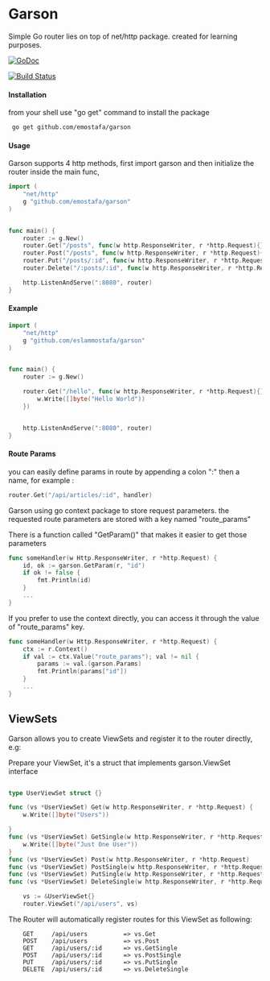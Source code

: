 # Garson

Simple Go router lies on top of net/http package. created for learning purposes.

[![GoDoc](https://godoc.org/github.com/emostafa/garson?status.svg)](https://godoc.org/github.com/emostafa/garson)

[![Build Status](https://travis-ci.org/emostafa/garson.svg?branch=master)](https://travis-ci.org/emostafa/garson)

#### Installation

from your shell use "go get" command to install the package

```bash
 go get github.com/emostafa/garson
```

#### Usage

Garson supports 4 http methods, 
first import garson and then initialize the router inside the main func,

```go
import (
    "net/http"
    g "github.com/emostafa/garson"
)


func main() {
    router := g.New()
    router.Get("/posts", func(w http.ResponseWriter, r *http.Request){})
    router.Post("/posts", func(w http.ResponseWriter, r *http.Request){})
    router.Put("/posts/:id", func(w http.ResponseWriter, r *http.Request){})
    router.Delete("/:posts/:id", func(w http.ResponseWriter, r *http.Request){})

    http.ListenAndServe(":8080", router)
}
```

#### Example

```go
import (
    "net/http"
    g "github.com/eslammostafa/garson"
)


func main() {
    router := g.New()

    router.Get("/hello", func(w http.ResponseWriter, r *http.Request){}
        w.Write([]byte("Hello World"))
    })


    http.ListenAndServe(":8080", router)
}
```

#### Route Params

you can easily define params in route by appending a colon ":" then a name,
for example :

```go
router.Get("/api/articles/:id", handler)
```
Garson using go context package to store request parameters.
the requested route parameters are stored with a key named "route_params"

There is a function called "GetParam()" that makes it easier to get those parameters

```go
func someHandler(w Http.ResponseWriter, r *http.Request) {
	id, ok := garson.GetParam(r, "id")
    if ok != false {
		fmt.Println(id)
    }
	...
}
```

If you prefer to use the context directly, you can access it through the value
of "route_params" key.

```go
func someHandler(w Http.ResponseWriter, r *http.Request) {
	ctx := r.Context()
	if val := ctx.Value("route_params"); val != nil {
		params := val.(garson.Params)
		fmt.Println(params["id"])
	}
	...
}
```


## ViewSets

Garson allows you to create ViewSets and register it to the router directly,
e.g:

Prepare your ViewSet, it's a struct that implements garson.ViewSet interface

```go

type UserViewSet struct {}

func (vs *UserViewSet) Get(w http.ResponseWriter, r *http.Request) {
	w.Write([]byte("Users"))

}
func (vs *UserViewSet) GetSingle(w http.ResponseWriter, r *http.Request) {
	w.Write([]byte("Just One User"))
}
func (vs *UserViewSet) Post(w http.ResponseWriter, r *http.Request)         {}
func (vs *UserViewSet) PostSingle(w http.ResponseWriter, r *http.Request)   {}
func (vs *UserViewSet) PutSingle(w http.ResponseWriter, r *http.Request)    {}
func (vs *UserViewSet) DeleteSingle(w http.ResponseWriter, r *http.Request) {}

```

```go
    vs := &UserViewSet{}
    router.ViewSet("/api/users", vs)
```

The Router will automatically register routes for this ViewSet as following:

```
    GET     /api/users          => vs.Get
    POST    /api/users          => vs.Post
    GET     /api/users/:id      => vs.GetSingle
    POST    /api/users/:id      => vs.PostSingle
    PUT     /api/users/:id      => vs.PutSingle
    DELETE  /api/users/:id      => vs.DeleteSingle
```
